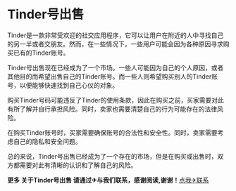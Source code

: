 # Tinder号出售

Tinder是一款非常受欢迎的社交应用程序，它可以让用户在附近的人中寻找自己的另一半或者交朋友。然而，在一些情况下，一些用户可能会因为各种原因寻求购买已有的Tinder账号。

Tinder号出售现在已经成为了一个市场。一些人可能因为自己的个人原因，或者其他目的而希望出售自己的Tinder账号。而一些人则希望购买别人的Tinder账号，以便能够快速找到自己心仪的对象。

购买Tinder号码可能违反了Tinder的使用条款，因此在购买之前，买家需要对此有所了解并自行承担风险。同时，卖家也需要清楚自己的行为可能存在的法律风险。

在购买Tinder账号时，买家需要确保账号的合法性和安全性。同时，卖家需要考虑自己的隐私和安全问题。

总的来说，Tinder号出售已经成为了一个存在的市场，但是在购买或出售时，双方都需要对此有清晰的认识和了解自己的风险。


**更多 关于Tinder号出售 请通过✈与我们联系，感谢阅读,谢谢！**[点我✈联系](https://gg.k02.cc)